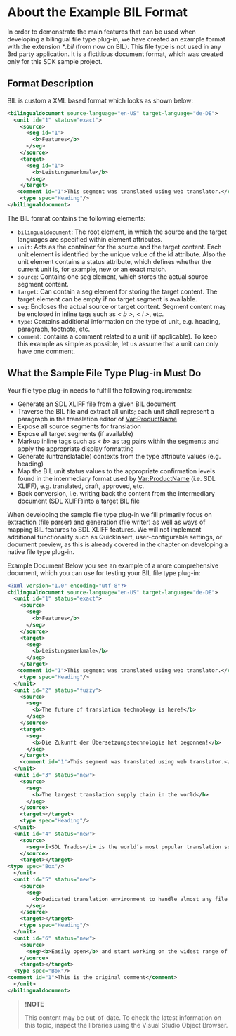 About the Example BIL Format
==

In order to demonstrate the main features that can be used when developing a bilingual file type plug-in, we have created an example format with the extension **.bil* (from now on BIL). This file type is not used in any 3rd party application. It is a fictitious document format, which was created only for this SDK sample project.

Format Description
--

BIL is custom a XML based format which looks as shown below:

```xml
<bilingualdocument source-language="en-US" target-language="de-DE">
  <unit id="1" status="exact">
    <source>
      <seg id="1">
        <b>Features</b>
      </seg>
    </source>
    <target>
      <seg id="1">
        <b>Leistungsmerkmale</b>
      </seg>
    </target>
   <comment id="1">This segment was translated using web translator.</comment>
    <type spec="Heading"/>
</bilingualdocument>
```


The BIL format contains the following elements:

* ```bilingualdocument```: The root element, in which the source and the target languages are specified within element attributes.
* ```unit```: Acts as the container for the source and the target content. Each unit element is identified by the unique value of the id attribute. Also the unit element contains a status attribute, which defines whether the current unit is, for example, new or an exact match.
* ```source```: Contains one seg element, which stores the actual source segment content.
* ```target```: Can contain a seg element for storing the target content. The target element can be empty if no target segment is available.
* ```seg```: Encloses the actual source or target content. Segment content may be enclosed in inline tags such as *< b >*, *< i >*, etc.
* ```type```: Contains additional information on the type of unit, e.g. heading, paragraph, footnote, etc.
* ```comment```: contains a comment related to a unit (if applicable). To keep this example as simple as possible, let us assume that a unit can only have one comment.

What the Sample File Type Plug-in Must Do
--

Your file type plug-in needs to fulfill the following requirements:

* Generate an SDL XLIFF file from a given BIL document
* Traverse the BIL file and extract all units; each unit shall represent a paragraph in the translation editor of <Var:ProductName>
* Expose all source segments for translation
* Expose all target segments (if available)
* Markup inline tags such as *< b>* as tag pairs within the segments and apply the appropriate display formatting
* Generate (untranslatable) contexts from the type attribute values (e.g. heading)
* Map the BIL unit status values to the appropriate confirmation levels found in the intermediary format used by <Var:ProductName> (i.e. SDL XLIFF), e.g. translated, draft, approved, etc.
* Back conversion, i.e. writing back the content from the intermediary document (SDL XLIFF)into a target BIL file

When developing the sample file type plug-in we fill primarily focus on extraction (file parser) and generation (file writer) as well as ways of mapping BIL features to SDL XLIFF features. We will not implement additional functionality such as QuickInsert, user-configurable settings, or document preview, as this is already covered in the chapter on developing a native file type plug-in.

Example Document
Below you see an example of a more comprehensive document, which you can use for testing your BIL file type plug-in:

```xml
<?xml version="1.0" encoding="utf-8"?>
<bilingualdocument source-language="en-US" target-language="de-DE">
  <unit id="1" status="exact">
    <source>
      <seg>
        <b>Features</b>
      </seg>
    </source>
    <target>
      <seg>
        <b>Leistungsmerkmale</b>
      </seg>
    </target>
   <comment id="1">This segment was translated using web translator.</comment>
    <type spec="Heading"/>
  </unit>
  <unit id="2" status="fuzzy">
    <source>
      <seg>
        <b>The future of translation technology is here!</b>
      </seg>
    </source>
    <target>
      <seg>
        <b>Die Zukunft der Übersetzungstechnologie hat begonnen!</b>
      </seg>
    </target>
    <comment id="1">This segment was translated using web translator.</comment>
  </unit>
  <unit id="3" status="new">
    <source>
      <seg>
        <b>The largest translation supply chain in the world</b>
      </seg>
    </source>
    <target></target>
    <type spec="Heading"/>
  </unit>
  <unit id="4" status="new">
    <source>
      <seg><i>SDL Trados</i> is the world’s most popular translation software with over 170,000 users.</seg>
    </source>
    <target></target>
<type spec="Box"/>
  </unit>
  <unit id="5" status="new">
    <source>
      <seg>
        <b>Dedicated translation environment to handle almost any file type</b>
      </seg>
    </source>
    <target></target>
    <type spec="Heading"/>
  </unit>
  <unit id="6" status="new">
    <source>
      <seg><b>Easily open</b> and start working on the widest range of file formats, from the latest Microsoft Office files to XML, from HTML to InDesign.</seg>
    </source>
    <target></target>
  <type spec="Box"/>
<comment id="1">This is the original comment</comment>
  </unit>
</bilingualdocument>
```


>**!NOTE**
>
> This content may be out-of-date. To check the latest information on this topic, inspect the libraries using the Visual Studio Object Browser.